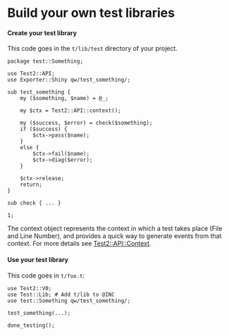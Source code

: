 # Build your own test libraries

#### Create your test library

This code goes in the `t/lib/test` directory of your project.

    package test::Something;

    use Test2::API;
    use Exporter::Shiny qw/test_something/;

    sub test_something {
        my ($something, $name) = @_;

        my $ctx = Test2::API::context();

        my ($success, $error) = check($something);
        if ($success) {
            $ctx->pass($name);
        }
        else {
            $ctx->fail($name);
            $ctx->diag($error);
        }

        $ctx->release;
        return;
    }

    sub check { ... }
    
    1;

The context object represents the context in which a test takes place (File and
Line Number), and provides a quick way to generate events from that context.
For more details see
[Test2::API::Context](https://metacpan.org/pod/Test2::API::Context).

#### Use your test library

This code goes in `t/foo.t`:

    use Test2::V0;
    use Test::Lib; # Add t/lib to @INC
    use test::Something qw/test_something/;

    test_something(...);

    done_testing();
    
